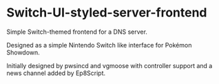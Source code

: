 # Switch-UI-styled-server-frontend
Simple Switch-themed frontend for a DNS server.

Designed as a simple Nintendo Switch like interface for Pokémon Showdown.

Initially designed by pwsincd and vgmoose with controller support and a news channel added by Ep8Script.
